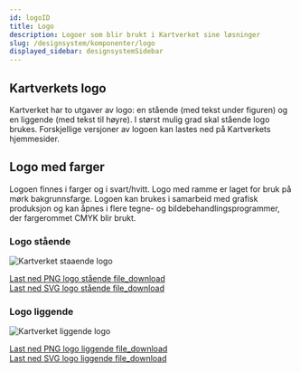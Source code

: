```yaml
---
id: logoID
title: Logo
description: Logoer som blir brukt i Kartverket sine løsninger
slug: /designsystem/komponenter/logo
displayed_sidebar: designsystemSidebar
---
```


## Kartverkets logo

Kartverket har to utgaver av logo: en stående (med tekst under figuren) og en liggende (med tekst til høyre).
I størst mulig grad skal stående logo brukes. Forskjellige versjoner av logoen kan lastes ned på Kartverkets hjemmesider.

## Logo med farger

Logoen finnes i farger og i svart/hvitt. Logo med ramme er laget for bruk på mørk bakgrunnsfarge.
Logoen kan brukes i samarbeid med grafisk produksjon og kan åpnes i flere tegne- og bildebehandlingsprogrammer, der fargerommet CMYK blir brukt.

### Logo stående

![Kartverket staaende logo](/img/logo/kartverket_staaende.svg)

<a class="kv-links" href="/img/logo/kartverket_staaende.png" target="_blank" rel="noopener noreferrer" download="kartverket_staaende_logo.png">
Last ned PNG logo stående <span class="material-symbols-outlined--filled material-symbols-outlined button__icon--s-m-l-left">file_download</span>
</a>

<br/>

<a class="kv-links" href="/img/logo/kartverket_staaende.svg" target="_blank" rel="noopener noreferrer" download="kartverket_staaende_logo.svg">
Last ned SVG logo stående <span class="material-symbols-outlined--filled material-symbols-outlined button__icon--s-m-l-left">file_download</span>
</a>

### Logo liggende

<div>

![Kartverket liggende logo](/img/logo/kartverket_liggende.svg)

<a class="kv-links" href="/img/logo/kartverket_liggende.png" target="_blank" rel="noopener noreferrer" download="kartverket_liggende_logo.png">
Last ned PNG logo liggende <span class="material-symbols-outlined--filled material-symbols-outlined button__icon--s-m-l-left">file_download</span>
</a>

<br/>

<a class="kv-links" href="/img/logo/kartverket_liggende.svg" target="_blank" rel="noopener noreferrer" download="kartverket_liggende_logo.svg">
Last ned SVG logo liggende <span class="material-symbols-outlined--filled material-symbols-outlined button__icon--s-m-l-left">file_download</span>
</a>

</div>

